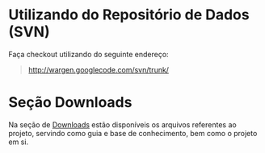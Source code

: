 # Utilizando do Repositório de Dados (SVN) #

Faça checkout utilizando do seguinte endereço:

> http://wargen.googlecode.com/svn/trunk/


# Seção Downloads #

Na seção de <a href='https://code.google.com/p/wargen/downloads/list'>Downloads</a> estão disponíveis os arquivos referentes ao projeto, servindo como guia e base de conhecimento, bem como o projeto em si.